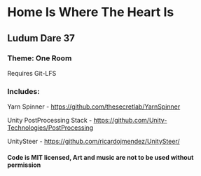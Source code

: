 # Home Is Where The Heart Is
## Ludum Dare 37
### Theme: One Room

Requires Git-LFS

### Includes:

Yarn Spinner - https://github.com/thesecretlab/YarnSpinner

Unity PostProcessing Stack - https://github.com/Unity-Technologies/PostProcessing

UnitySteer - https://github.com/ricardojmendez/UnitySteer/


#### Code is MIT licensed, Art and music are not to be used without permission

